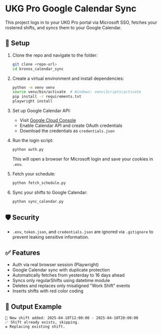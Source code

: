# UKG Pro Google Calendar Sync

This project logs in to your UKG Pro portal via Microsoft SSO, fetches your rostered shifts, and syncs them to your Google Calendar.

## 🔧 Setup

1. Clone the repo and navigate to the folder:

   ```bash
   git clone <repo-url>
   cd kronos_calendar_sync
   ```

2. Create a virtual environment and install dependencies:

   ```bash
   python -m venv venv
   source venv/bin/activate  # Windows: venv\Scripts\activate
   pip install -r requirements.txt
   playwright install
   ```

3. Set up Google Calendar API:

   - Visit [Google Cloud Console](https://console.cloud.google.com/)
   - Enable Calendar API and create OAuth credentials
   - Download the credentials as `credentials.json`

4. Run the login script:

   ```bash
   python auth.py
   ```

   This will open a browser for Microsoft login and save your cookies in `.env`.

5. Fetch your schedule:

   ```bash
   python fetch_schedule.py
   ```

6. Sync your shifts to Google Calendar:
   ```bash
   python sync_calendar.py
   ```

## 🛡️ Security

- `.env`, `token.json`, and `credentials.json` are ignored via `.gitignore` to prevent leaking sensitive information.

## ✅ Features

- Auth via real browser session (Playwright)
- Google Calendar sync with duplicate protection
- Automatically fetches from yesterday to 16 days ahead
- Syncs only regularShifts using datetime module
- Deletes and replaces only misaligned "Work Shift" events
- Inserts shifts with red color coding

## 📅 Output Example

```
📅 New shift added: 2025-04-10T12:00:00 - 2025-04-10T20:00:00
✅ Shift already exists, skipping.
♻️ Replacing existing shift.
```
